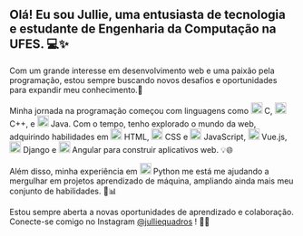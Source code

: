 <h2>Olá! Eu sou Jullie, uma entusiasta de tecnologia e estudante de Engenharia da Computação na UFES. 💻✨</h2>

<p>Com um grande interesse em desenvolvimento web e uma paixão pela programação, estou sempre buscando novos desafios e oportunidades para expandir meu conhecimento.🚀 </p>
<p>Minha jornada na programação começou com linguagens como 
    <img src="https://cdn.jsdelivr.net/gh/devicons/devicon/icons/c/c-original.svg" height="20" width="20" /> 
    C, 
    <img src="https://cdn.jsdelivr.net/gh/devicons/devicon@latest/icons/cplusplus/cplusplus-original.svg" height="20" width="20" /> 
    C++, e 
    <img src="https://cdn.jsdelivr.net/gh/devicons/devicon/icons/java/java-original.svg" height="20" width="20" /> 
    Java. Com o tempo, tenho explorado o mundo da web, adquirindo habilidades em 
    <img src="https://cdn.jsdelivr.net/gh/devicons/devicon/icons/html5/html5-original.svg" height="20" width="20" />
    HTML, 
    <img src="https://cdn.jsdelivr.net/gh/devicons/devicon/icons/css3/css3-original.svg" height="20" width="20" /> 
    CSS e 
    <img src="https://cdn.jsdelivr.net/gh/devicons/devicon/icons/javascript/javascript-original.svg" height="20" width="20" /> 
    JavaScript, 
    <img src="https://cdn.jsdelivr.net/gh/devicons/devicon/icons/vuejs/vuejs-original.svg" height="20" width="20" /> 
    Vue.js, 
    <img src="https://cdn.jsdelivr.net/gh/devicons/devicon@latest/icons/django/django-plain.svg" height="20" width="20" />
    Django e 
    <img src="https://cdn.jsdelivr.net/gh/devicons/devicon/icons/angularjs/angularjs-original.svg" height="20" width="20" /> 
    Angular para construir aplicativos web. 💡🌐</p>

<p>Além disso, minha experiência em 
    <img src="https://cdn.jsdelivr.net/gh/devicons/devicon/icons/python/python-original.svg" height="20" width="20" /> 
    Python me está me ajudando a mergulhar em projetos aprendizado de máquina, ampliando ainda mais meu conjunto de habilidades. 🐍📊</p>

<p>Estou sempre aberta a novas oportunidades de aprendizado e colaboração. Conecte-se comigo no Instagram <a href="https://www.instagram.com/julliequadros/">@julliequadros</a> ! 🌟🔗</p>
